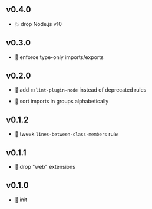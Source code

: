 ## v0.4.0

* 💥 drop Node.js v10

## v0.3.0

* 🌱 enforce type-only imports/exports

## v0.2.0

* 🌱 add `eslint-plugin-node` instead of deprecated rules

* 🌱 sort imports in groups alphabetically

## v0.1.2

* 🐞 tweak `lines-between-class-members` rule

## v0.1.1

* 🐞 drop "web" extensions

## v0.1.0

* 🐣 init
